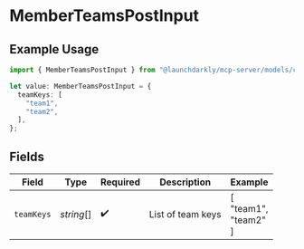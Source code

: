 # MemberTeamsPostInput

## Example Usage

```typescript
import { MemberTeamsPostInput } from "@launchdarkly/mcp-server/models/components";

let value: MemberTeamsPostInput = {
  teamKeys: [
    "team1",
    "team2",
  ],
};
```

## Fields

| Field                | Type                 | Required             | Description          | Example              |
| -------------------- | -------------------- | -------------------- | -------------------- | -------------------- |
| `teamKeys`           | *string*[]           | :heavy_check_mark:   | List of team keys    | [<br/>"team1",<br/>"team2"<br/>] |
